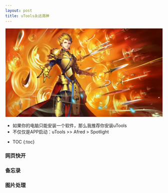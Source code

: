 ```yaml
---
layout: post
title: uTools永远滴神
---
```




<img src="../images/0.jpeg" alt="王之财宝" style="zoom: 50%;" />

- 如果你的电脑只能安装一个软件，那么我推荐你安装uTools
- 不仅仅是APP启动：uTools >> Afred > Spotlight

* TOC
{:toc}


### 网页快开

### 备忘录

### 图片处理

